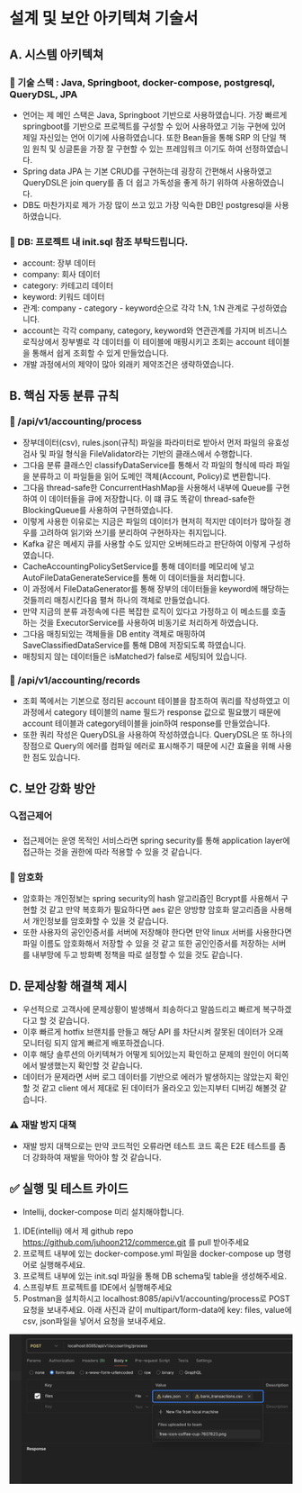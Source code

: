 # 설계 및 보안 아키텍쳐 기술서

## A. 시스템 아키텍쳐

### 🍎 기술 스택 : Java, Springboot, docker-compose, postgresql, QueryDSL, JPA
- 언어는 제 메인 스택은 Java, Springboot 기반으로 사용하였습니다. 가장 빠르게 springboot를 기반으로 프로젝트를 구성할 수 있어 사용하였고 기능 구현에 있어 제일 자신있는 언어 이기에 사용하였습니다.
또한 Bean들을 통해 SRP 의 단일 책임 원칙 및 싱글톤을 가장 잘 구현할 수 있는 프레임워크 이기도 하여 선정하였습니다.
- Spring data JPA 는 기본 CRUD를 구현하는데 굉장히 간편해서 사용하였고 QueryDSL은 join query를 좀 더 쉽고 가독성을 좋게 하기 위하여 사용하였습니다.
- DB도 마찬가지로 제가 가장 많이 쓰고 있고 가장 익숙한 DB인 postgresql을 사용하였습니다.
### 🍎 DB: 프로젝트 내 init.sql 참조 부탁드립니다.
- account: 장부 데이터
- company: 회사 데이터
- category: 카테고리 데이터
- keyword: 키워드 데이터
- 관계: company - category - keyword순으로 각각 1:N, 1:N 관계로 구성하였습니다.
- account는 각각 company, category, keyword와 연관관계를 가지며 비즈니스 로직상에서 장부별로 각 데이터를 이 테이블에 매핑시키고 조회는 account 테이블을 통해서 쉽게 조회할 수 있게 만들었습니다.
- 개발 과정에서의 제약이 많아 외래키 제약조건은 생략하였습니다.

## B. 핵심 자동 분류 규칙
### 📖 /api/v1/accounting/process
- 장부데이터(csv), rules.json(규칙) 파일을 파라미터로 받아서 먼저 파일의 유효성 검사 및 파일 형식을 FileValidator라는 기반의 클래스에서 수행합니다.
- 그다음 분류 클래스인 classifyDataService를 통해서 각 파일의 형식에 따라 파일을 분류하고 이 파일들을 읽어 도메인 객체(Account, Policy)로 변환합니다.
- 그다음 thread-safe한 ConcurrentHashMap을 사용해서 내부에 Queue를 구현하여 이 데이터들을 큐에 저장합니다. 이 떄 큐도 똑같이 thread-safe한 BlockingQueue를 사용하여 구현하였습니다.
- 이렇게 사용한 이유로는 지금은 파일의 데이터가 현저히 적지만 데이터가 많아질 경우를 고려하여 읽기와 쓰기를 분리하여 구현하자는 취지입니다.
- Kafka 같은 메세지 큐를 사용할 수도 있지만 오버헤드라고 판단하여 이렇게 구성하였습니다.
- CacheAccountingPolicySetService를 통해 데이터를 메모리에 넣고 AutoFileDataGenerateService를 통해 이 데이터들을 처리합니다.
- 이 과정에서 FileDataGenerator를 통해 장부의 데이터들을 keyword에 해당하는 것들끼리 매칭시킨다음 펼쳐 하나의 객체로 만들었습니다.
- 만약 지금의 분류 과정속에 다른 복잡한 로직이 있다고 가정하고 이 메소드를 호출하는 것을 ExecutorService를 사용하여 비동기로 처리하게 하였습니다.
- 그다음 매칭되있는 객체들을 DB entity 객체로 매핑하여 SaveClassifiedDataService를 통해 DB에 저장되도록 하였습니다.
- 매칭되지 않는 데이터들은 isMatched가 false로 세팅되어 있습니다.
### 📖 /api/v1/accounting/records
- 조회 쪽에서는 기본으로 정리된 account 테이블을 참조하여 쿼리를 작성하였고 이 과정에서 category 테이블의 name 필드가 response 값으로 필요했기 때문에 account 테이블과 category테이블을 join하여 response를 만들었습니다.
- 또한 쿼리 작성은 QueryDSL을 사용하여 작성하였습니다. QueryDSL은 또 하나의 장점으로 Query의 에러를 컴파일 에러로 표시해주기 때문에 시간 효율을 위해 사용한 점도 있습니다.

## C. 보안 강화 방안
### 🔍접근제어
- 접근제어는 운영 목적인 서비스라면 spring security를 통해 application layer에 접근하는 것을 권한에 따라 적용할 수 있을 것 같습니다.
### 🔑 암호화
- 암호화는 개인정보는 spring security의 hash 알고리즘인 Bcrypt를 사용해서 구현할 것 같고 만약 복호화가 필요하다면 aes 같은 양방향 암호화 알고리즘을 사용해서 개인정보를 암호화할 수 있을 것 같습니다.
- 또한 사용자의 공인인증서를 서버에 저장해야 한다면 만약 linux 서버를 사용한다면 파일 이름도 암호화해서 저장할 수 있을 것 같고 또한 공인인증서를 저장하는 서버를 내부망에 두고 방화벽 정책을 따로 설정할 수 있을 것도 같습니다.
## D. 문제상황 해결책 제시
- 우선적으로 고객사에 문제상황이 발생해서 죄송하다고 말씀드리고 빠르게 복구하겠다고 할 것 같습니다. 
- 이후 빠르게 hotfix 브랜치를 만들고 해당 API 를 차단시켜 잘못된 데이터가 오래 모니터링 되지 않게 빠르게 배포하겠습니다.
- 이후 해당 솔루션의 아키텍쳐가 어떻게 되어있는지 확인하고 문제의 원인이 어디쪽에서 발생했는지 확인할 것 같습니다.
- 데이터가 문제라면 서버 로그 데이터를 기반으로 에러가 발생하지는 않았는지 확인할 것 같고 client 에서 제대로 된 데이터가 올라오고 있는지부터 디버깅 해볼것 같습니다.
### ⚠️ 재발 방지 대책
- 재발 방지 대책으로는 만약 코드적인 오류라면 테스트 코드 혹은 E2E 테스트를 좀 더 강화하여 재발을 막아야 할 것 같습니다.

## ✅ 실행 및 테스트 카이드
- Intellij, docker-compose 미리 설치해야합니다.
1. IDE(intellij) 에서 제 github repo https://github.com/juhoon212/commerce.git 를 pull 받아주세요
2. 프로젝트 내부에 있는 docker-compose.yml 파일을 docker-compose up 명령어로 실행해주세요.
3. 프로젝트 내부에 있는 init.sql 파일을 통해 DB schema및 table을 생성해주세요.
4. 스프링부트 프로젝트를 IDE에서 실행해주세요
4. Postman을 설치하시고 localhost:8085/api/v1/accounting/process로 POST 요청을 보내주세요. 
아래 사진과 같이 multipart/form-data에 key: files, value에 csv, json파일을 넣어서 요청을 보내주세요.

![ex.png](ex.png)
